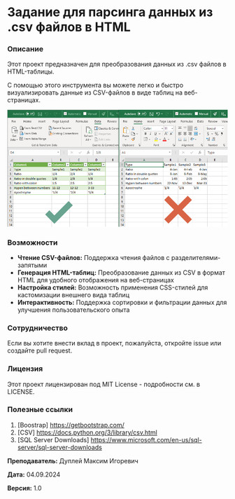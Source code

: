 # Задание для парсинга данных из .csv файлов в HTML

### Описание
Этот проект предназначен для преобразования данных из .csv файлов в HTML-таблицы.

С помощью этого инструмента вы можете легко и быстро визуализировать данные из CSV-файлов в виде таблиц на веб-страницах.

![img.png](img.png)

### Возможности
- **Чтение CSV-файлов:** Поддержка чтения файлов с разделителями-запятыми
- **Генерация HTML-таблиц:** Преобразование данных из CSV в формат HTML для удобного отображения на веб-страницах
- **Настройка стилей:** Возможность применения CSS-стилей для кастомизации внешнего вида таблиц
- **Интерактивность:** Поддержка сортировки и фильтрации данных для улучшения пользовательского опыта

### Сотрудничество
Если вы хотите внести вклад в проект, пожалуйста, откройте issue или создайте pull request.

### Лицензия
Этот проект лицензирован под MIT License - подробности см. в LICENSE.

### Полезные ссылки
1. [Boostrap] https://getbootstrap.com/
2. [CSV] https://docs.python.org/3/library/csv.html
3. [SQL Server Downloads] https://www.microsoft.com/en-us/sql-server/sql-server-downloads

**Преподаватель:** Дуплей Максим Игоревич

**Дата:** 04.09.2024

**Версия:** 1.0
